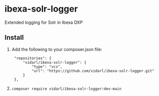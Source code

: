 # ibexa-solr-logger
Extended logging for Solr in Ibexa DXP

## Install

1. Add the following to your composer.json file:
   ```
    "repositories": {
        "vidarl/ibexa-solr-logger": {
            "type": "vcs",
            "url": "https://github.com/vidarl/ibexa-solr-logger.git"
        }
    },
   ```
2. `composer require vidarl/ibexa-solr-logger:dev-main`

